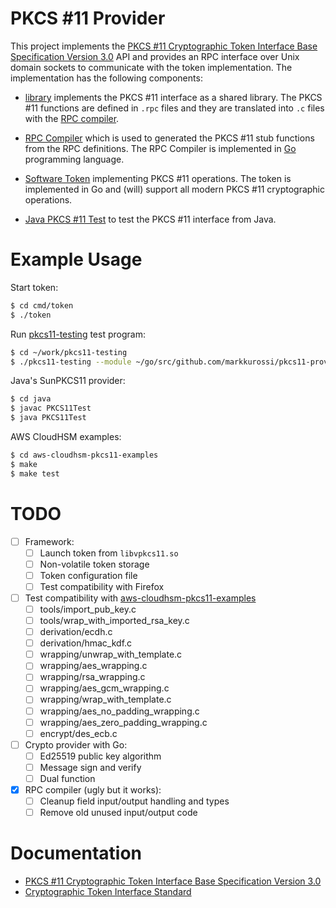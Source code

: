 # PKCS #11 Provider

This project implements the [PKCS #11 Cryptographic Token Interface
Base Specification Version
3.0](https://docs.oasis-open.org/pkcs11/pkcs11-base/v3.0/pkcs11-base-v3.0.html)
API and provides an RPC interface over Unix domain sockets to
communicate with the token implementation. The implementation has the
following components:

 - [library](library/) implements the PKCS #11 interface as a shared
   library. The PKCS #11 functions are defined in `.rpc` files and
   they are translated into `.c` files with the [RPC
   compiler](cmd/rpcc/).

 - [RPC Compiler](cmd/rpcc/) which is used to generated the PKCS #11
   stub functions from the RPC definitions. The RPC Compiler is
   implemented in [Go](https://golang.org/) programming language.

 - [Software Token](cmd/token/) implementing PKCS #11 operations. The
   token is implemented in Go and (will) support all modern PKCS #11
   cryptographic operations.

 - [Java PKCS #11 Test](java/) to test the PKCS #11 interface from
   Java.

# Example Usage

Start token:

```sh
$ cd cmd/token
$ ./token
```

Run [pkcs11-testing](https://github.com/markkurossi/pkcs11-testing)
test program:

```sh
$ cd ~/work/pkcs11-testing
$ ./pkcs11-testing --module ~/go/src/github.com/markkurossi/pkcs11-provider/library/libvpkcs11.so --slot 0 --pin 1111 --test-all
```

Java's SunPKCS11 provider:

``` sh
$ cd java
$ javac PKCS11Test
$ java PKCS11Test
```

AWS CloudHSM examples:

``` sh
$ cd aws-cloudhsm-pkcs11-examples
$ make
$ make test
```

# TODO

 - [ ] Framework:
   - [ ] Launch token from `libvpkcs11.so`
   - [ ] Non-volatile token storage
   - [ ] Token configuration file
   - [ ] Test compatibility with Firefox
 - [ ] Test compatibility with [aws-cloudhsm-pkcs11-examples](https://github.com/aws-samples/aws-cloudhsm-pkcs11-examples)
   - [ ] tools/import_pub_key.c
   - [ ] tools/wrap_with_imported_rsa_key.c
   - [ ] derivation/ecdh.c
   - [ ] derivation/hmac_kdf.c
   - [ ] wrapping/unwrap_with_template.c
   - [ ] wrapping/aes_wrapping.c
   - [ ] wrapping/rsa_wrapping.c
   - [ ] wrapping/aes_gcm_wrapping.c
   - [ ] wrapping/wrap_with_template.c
   - [ ] wrapping/aes_no_padding_wrapping.c
   - [ ] wrapping/aes_zero_padding_wrapping.c
   - [ ] encrypt/des_ecb.c
 - [ ] Crypto provider with Go:
   - [ ] Ed25519 public key algorithm
   - [ ] Message sign and verify
   - [ ] Dual function
 - [X] RPC compiler (ugly but it works):
   - [ ] Cleanup field input/output handling and types
   - [ ] Remove old unused input/output code

# Documentation

 - [PKCS #11 Cryptographic Token Interface
Base Specification Version
3.0](https://docs.oasis-open.org/pkcs11/pkcs11-base/v3.0/pkcs11-base-v3.0.html)
 - [Cryptographic Token Interface
   Standard](https://www.cryptsoft.com/pkcs11doc/v230/)
